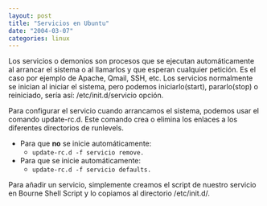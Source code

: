 ```yaml
---
layout: post
title: "Servicios en Ubuntu"
date: "2004-03-07"
categories: linux
---
```


Los servicios o demonios son procesos que se ejecutan automáticamente al arrancar el sistema o al llamarlos y que esperan cualquier petición. Es el caso por ejemplo de Apache, Qmail, SSH, etc. Los servicios normalmente se inician al iniciar el sistema, pero podemos iniciarlo(start), pararlo(stop) o reiniciado, sería así: /etc/init.d/servicio opción.

Para configurar el servicio cuando arrancamos el sistema, podemos usar el comando update-rc.d. Este comando crea o elimina los enlaces a los diferentes directorios de runlevels.

- Para que **no** se inicie automáticamente:
    - `update-rc.d -f servicio remove.`
- Para que se inicie automáticamente:
    - `update-rc.d -f servicio defaults.`

Para añadir un servicio, simplemente creamos el script de nuestro servicio en Bourne Shell Script y lo copiamos al directorio /etc/init.d/.
